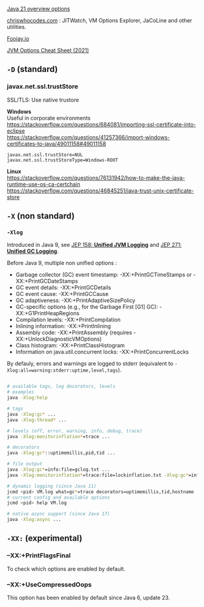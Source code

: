 
[Java 21 overview options](https://docs.oracle.com/en/java/javase/21/docs/specs/man/java.html#overview-of-java-options)

[chriswhocodes.com](https://chriswhocodes.com/vm-options-explorer.html) : JITWatch, VM Options Explorer, JaCoLine and other utilities.

[Foojay.io](https://foojay.io/command-line-arguments)

[JVM Options Cheat Sheet (2021)](https://www.jrebel.com/blog/jvm-options-cheat-sheet)

## `-D` (standard)

### javax.net.ssl.trustStore

SSL/TLS: Use native trustore

**Windows** \
Useful in corporate environments \
https://stackoverflow.com/questions/684081/importing-ssl-certificate-into-eclipse \
https://stackoverflow.com/questions/41257366/import-windows-certificates-to-java/49011158#49011158 
```
javax.net.ssl.trustStore=NUL
javax.net.ssl.trustStoreType=Windows-ROOT
```

**Linux** \
https://stackoverflow.com/questions/76131942/how-to-make-the-java-runtime-use-os-ca-certchain \
https://stackoverflow.com/questions/46845251/java-trust-unix-certificate-store

## `-X` (non standard)

### `-Xlog`

Introduced in Java 9, see [JEP 158: **Unified JVM Logging**](https://openjdk.org/jeps/158) and [JEP 271: **Unified GC Logging**](https://openjdk.org/jeps/271).

Before Java 9, multiple non unified options :
- Garbage collector (GC) event timestamp: -XX:+PrintGCTimeStamps or -XX:+PrintGCDateStamps
- GC event details: -XX:+PrintGCDetails
- GC event cause: -XX:+PrintGCCause
- GC adaptiveness: -XX:+PrintAdaptiveSizePolicy
- GC-specific options (e.g., for the Garbage First [G1] GC): -XX:+G1PrintHeapRegions
- Compilation levels: -XX:+PrintCompilation
- Inlining information: -XX:+PrintInlining
- Assembly code: -XX:+PrintAssembly (requires -XX:+UnlockDiagnosticVMOptions)
- Class histogram: -XX:+PrintClassHistogram
- Information on java.util.concurrent locks: -XX:+PrintConcurrentLocks

By defauly, errors and warnings are logged to stderr (equivalent to `-Xlog:all=warning:stderr:uptime,level,tags`).

```sh

# available tags, log decorators, levels
# examples
java -Xlog:help

# tags
java -Xlog:gc* ...
java -Xlog:thread* ...

# levels (off, error, warning, info, debug, trace)
java -Xlog:monitorinflation*=trace ...

# decorators
java -Xlog:gc*::uptimemillis,pid,tid ...

# file output
java -Xlog:gc*=info:file=gclog.txt ...
java -Xlog:monitorinflation*=trace:file=lockinflation.txt -Xlog:gc*=info:file=gclog.txt ...

# dynamic logging (since Java 11)
jcmd <pid> VM.log what=gc*=trace decorators=uptimemillis,tid,hostname
# current config and available options 
jcmd <pid> help VM.log 

# native async support (since Java 17)
java -Xlog:async ...

```

## `-XX:` (experimental)

### –XX:+PrintFlagsFinal
To check which options are enabled by default.

### –XX:+UseCompressedOops
This option has been enabled by default since Java 6, update 23. 


